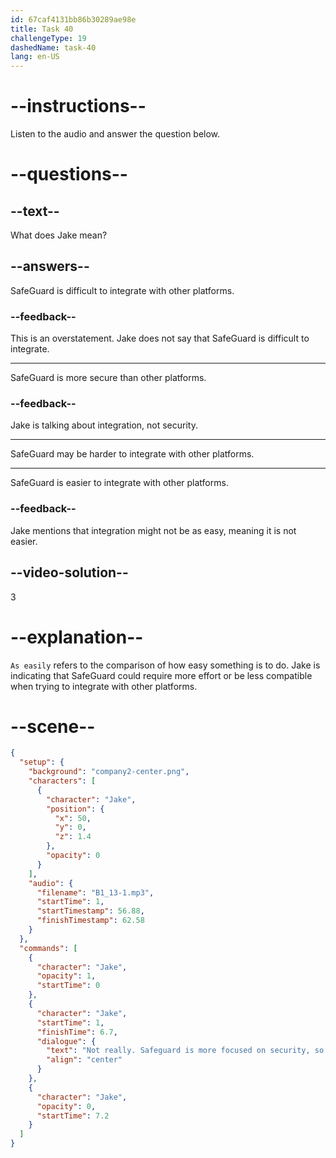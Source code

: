 ```yaml
---
id: 67caf4131bb86b30289ae98e
title: Task 40
challengeType: 19
dashedName: task-40
lang: en-US
---
```


<!-- (audio) Jake: Not really. SafeGuard is more focused on security, so it might not integrate as easily with other platforms. -->

# --instructions--

Listen to the audio and answer the question below.

# --questions--

## --text--

What does Jake mean?

## --answers--

SafeGuard is difficult to integrate with other platforms.  

### --feedback--  

This is an overstatement. Jake does not say that SafeGuard is difficult to integrate.

---

SafeGuard is more secure than other platforms.

### --feedback--  

Jake is talking about integration, not security.

---

SafeGuard may be harder to integrate with other platforms.

---

SafeGuard is easier to integrate with other platforms.  

### --feedback--  

Jake mentions that integration might not be as easy, meaning it is not easier.

## --video-solution--

3

# --explanation--

`As easily` refers to the comparison of how easy something is to do. Jake is indicating that SafeGuard could require more effort or be less compatible when trying to integrate with other platforms.

# --scene--

```json
{
  "setup": {
    "background": "company2-center.png",
    "characters": [
      {
        "character": "Jake",
        "position": {
          "x": 50,
          "y": 0,
          "z": 1.4
        },
        "opacity": 0
      }
    ],
    "audio": {
      "filename": "B1_13-1.mp3",
      "startTime": 1,
      "startTimestamp": 56.88,
      "finishTimestamp": 62.58
    }
  },
  "commands": [
    {
      "character": "Jake",
      "opacity": 1,
      "startTime": 0
    },
    {
      "character": "Jake",
      "startTime": 1,
      "finishTime": 6.7,
      "dialogue": {
        "text": "Not really. Safeguard is more focused on security, so it might not integrate as easily with other platforms.",
        "align": "center"
      }
    },
    {
      "character": "Jake",
      "opacity": 0,
      "startTime": 7.2
    }
  ]
}
```
